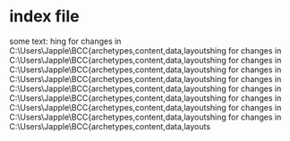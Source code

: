 # index file
some text: hing for changes in C:\Users\Japple\BCC\{archetypes,content,data,layoutshing for changes in C:\Users\Japple\BCC\{archetypes,content,data,layoutshing for changes in C:\Users\Japple\BCC\{archetypes,content,data,layoutshing for changes in C:\Users\Japple\BCC\{archetypes,content,data,layoutshing for changes in C:\Users\Japple\BCC\{archetypes,content,data,layoutshing for changes in C:\Users\Japple\BCC\{archetypes,content,data,layoutshing for changes in C:\Users\Japple\BCC\{archetypes,content,data,layoutshing for changes in C:\Users\Japple\BCC\{archetypes,content,data,layoutshing for changes in C:\Users\Japple\BCC\{archetypes,content,data,layouts